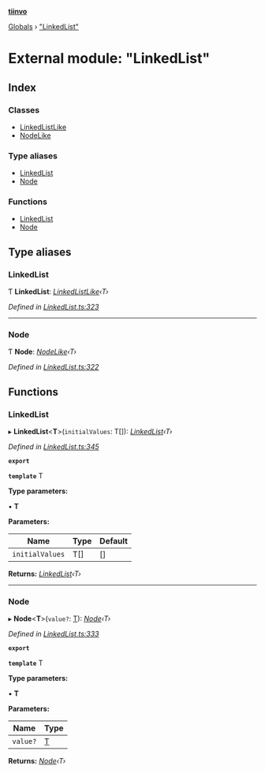 **[tiinvo](../README.md)**

[Globals](../README.md) › ["LinkedList"](_linkedlist_.md)

# External module: "LinkedList"

## Index

### Classes

* [LinkedListLike](../classes/_linkedlist_.linkedlistlike.md)
* [NodeLike](../classes/_linkedlist_.nodelike.md)

### Type aliases

* [LinkedList](_linkedlist_.md#linkedlist)
* [Node](_linkedlist_.md#node)

### Functions

* [LinkedList](_linkedlist_.md#linkedlist)
* [Node](_linkedlist_.md#node)

## Type aliases

###  LinkedList

Ƭ **LinkedList**: *[LinkedListLike](../classes/_linkedlist_.linkedlistlike.md)‹T›*

*Defined in [LinkedList.ts:323](https://github.com/OctoD/tiinvo/blob/750e283/src/LinkedList.ts#L323)*

___

###  Node

Ƭ **Node**: *[NodeLike](../classes/_linkedlist_.nodelike.md)‹T›*

*Defined in [LinkedList.ts:322](https://github.com/OctoD/tiinvo/blob/750e283/src/LinkedList.ts#L322)*

## Functions

###  LinkedList

▸ **LinkedList**<**T**>(`initialValues`: T[]): *[LinkedList]()‹T›*

*Defined in [LinkedList.ts:345](https://github.com/OctoD/tiinvo/blob/750e283/src/LinkedList.ts#L345)*

**`export`** 

**`template`** T

**Type parameters:**

▪ **T**

**Parameters:**

Name | Type | Default |
------ | ------ | ------ |
`initialValues` | T[] |  [] |

**Returns:** *[LinkedList]()‹T›*

___

###  Node

▸ **Node**<**T**>(`value?`: [T]()): *[Node]()‹T›*

*Defined in [LinkedList.ts:333](https://github.com/OctoD/tiinvo/blob/750e283/src/LinkedList.ts#L333)*

**`export`** 

**`template`** T

**Type parameters:**

▪ **T**

**Parameters:**

Name | Type |
------ | ------ |
`value?` | [T]() |

**Returns:** *[Node]()‹T›*